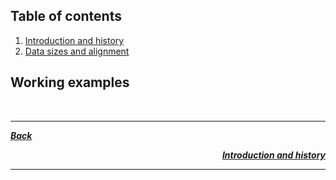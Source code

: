 ## Table of contents

1. [Introduction and history](/tutorial/introduction-and-history.md)
2. [Data sizes and alignment](/tutorial/data.md)

## Working examples

<br/>

---

<p align="left">
  <em>
    <b>
      <a href="/README.md">
        Back
      </a>
    </b>
  </em>
</p>

<p align="right">
  <em>
    <b>
      <a href="/tutorial/introduction-and-history.md">
        Introduction and history
      </a>
    </b>
  </em>
</p>

---
